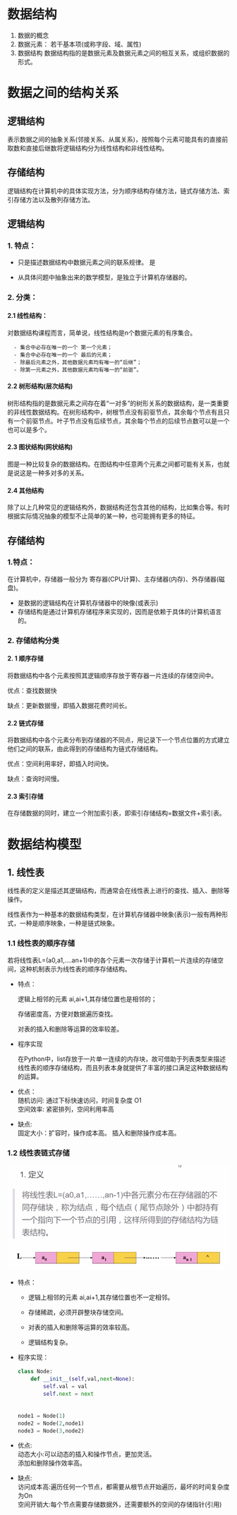 # 数据结构

1. 数据的概念
2. 数据元素：
   若干基本项(或称字段、域、属性)
3. 数据结构
  数据结构指的是数据元素及数据元素之间的相互关系，或组织数据的形式。

# 数据之间的结构关系

## 逻辑结构

表示数据之间的抽象关系(邻接关系、从属关系)，按照每个元素可能具有的直接前取数和直接后继数将逻辑结构分为线性结构和非线性结构。

## 存储结构

逻辑结构在计算机中的具体实现方法，分为顺序结构存储方法，链式存储方法、索引存储方法以及散列存储方法。

## 逻辑结构

### 1. 特点：

- 只是描述数据结构中数据元素之间的联系规律。 是
  
- 从具体问题中抽象出来的数学模型，是独立于计算机存储器的。
  
### 2. 分类：
  
  #### 2.1 线性结构：
  
  对数据结构课程而言，简单说，线性结构是n个数据元素的有序集合。
  
  ```
    - 集合中必存在唯一的一个 第一个元素；
    - 集合中必存在唯一的一个 最后的元素；
    - 除最后元素之外，其他数据元素均有唯一的“后继”；
    - 除第一元素之外，其他数据元素均有唯一的“前驱”。
  ```
  

#### 2.2 树形结构(层次结构)

树形结构指的是数据元素之间存在着“一对多”的树形关系的数据结构，是一类重要的非线性数据结构。在树形结构中，树根节点没有前驱节点，其余每个节点有且只有一个前驱节点。叶子节点没有后续节点，其余每个节点的后续节点数可以是一个也可以是多个。

#### 2.3 图状结构(网状结构)

图是一种比较复杂的数据结构。在图结构中任意两个元素之间都可能有关系，也就是说这是一种多对多的关系。

#### 2.4 其他结构

除了以上几种常见的逻辑结构外，数据结构还包含其他的结构，比如集合等。有时根据实际情况抽象的模型不止简单的某一种，也可能拥有更多的特征。

## 存储结构

### 1.特点：

在计算机中，存储器一般分为 寄存器(CPU计算)、主存储器(内存)、外存储器(磁盘)。

- 是数据的逻辑结构在计算机存储器中的映像(或表示)
- 存储结构是通过计算机存储程序来实现的，因而是依赖于具体的计算机语言的。

### 2. 存储结构分类

#### 2. 1 顺序存储

将数据结构中各个元素按照其逻辑顺序存放于寄存器一片连续的存储空间中。

优点：查找数据快

缺点：更新数据慢，即插入数据花费时间长。

#### 2.2 链式存储

将数据结构中各个元素分布到存储器的不同点，用记录下一个节点位置的方式建立他们之间的联系，由此得到的存储结构为链式存储结构。

优点：空间利用率好，即插入时间快。

缺点：查询时间慢。

#### 2.3 索引存储

在存储数据的同时，建立一个附加索引表，即索引存储结构=数据文件+索引表。

# 数据结构模型

## 1. 线性表

线性表的定义是描述其逻辑结构，而通常会在线性表上进行的查找、插入、删除等操作。

线性表作为一种基本的数据结构类型，在计算机存储器中映象(表示)一般有两种形式，一种是顺序映象，一种是链式映象。

### 1.1 线性表的顺序存储

若将线性表L=(a0,a1,....an+1)中的各个元素一次存储于计算机一片连续的存储空间，这种机制表示为线性表的顺序存储结构。

- 特点：
  
  逻辑上相邻的元素 ai,ai+1,其存储位置也是相邻的；
  
  存储密度高，方便对数据遍历查找。
  
  对表的插入和删除等运算的效率较差。
  
- 程序实现
  
  在Python中，list存放于一片单一连续的内存块，故可借助于列表类型来描述线性表的顺序存储结构，而且列表本身就提供了丰富的接口满足这种数据结构的运算。
  
 
- 优点：  
随机访问: 通过下标快速访问，时间复杂度 O1  
空间效率: 紧密排列，空间利用率高
- 缺点:  
固定大小：扩容时，操作成本高。
插入和删除操作成本高。    


### 1.2 线性表链式存储

![链式存储](./source/线性表链式存储.png?msec=1689243590775)

- 特点：
  
  - 逻辑上相邻的元素 ai,ai+1,其存储位置也不一定相邻。
    
  - 存储稀疏，必须开辟整块存储空间。
    
  - 对表的插入和删除等运算的效率较高。
    
  - 逻辑结构复杂。
    

- 程序实现：
  
  ```python
  class Node:
      def __init__(self,val,next=None):
          self.val = val
          self.next = next
  
  
  node1 = Node(1)
  node2 = Node(2,node1)
  node3 = Node(3,node2)
  ```
  
- 优点:  
动态大小:可以动态的插入和操作节点，更加灵活。  
添加和删除操作效率高。  
- 缺点:  
访问成本高:遍历任何一个节点，都需要从根节点开始遍历，最坏的时间复杂度为On  
空间开销大:每个节点需要存储数据外，还需要额外的空间的存储指针(引用)

